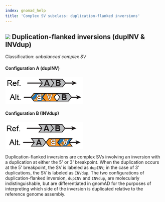 ```yaml
---
index: gnomad_help  
title: 'Complex SV subclass: duplication-flanked inversions'  
---
```


## ![](https://placehold.it/15/71E38C/000000?text=+) Duplication-flanked inversions (dupINV & INVdup)  

Classification: _unbalanced complex SV_

#### Configuration A (dupINV)

![Duplication-flanked inversion (dupINV)](gnomAD_browser.SV_schematics_dupINV.png)  

#### Configuration B (INVdup)  

![Duplication-flanked inversion (INVdup)](gnomAD_browser.SV_schematics_INVdup.png)  

Duplication-flanked inversions are complex SVs involving an inversion with a duplication at either the 5' or 3' breakpoint. When the duplication occurs at the 5' breakpoint, the SV is labeled as `dupINV`; in the case of 3' duplications, the SV is labeled as `INVdup`. The two configurations of duplication-flanked inversion, `dupINV` and `INVdup`, are molecularly indistinguishable, but are differentiated in gnomAD for the purposes of interpreting which side of the inversion is duplicated relative to the reference genome assembly.  
